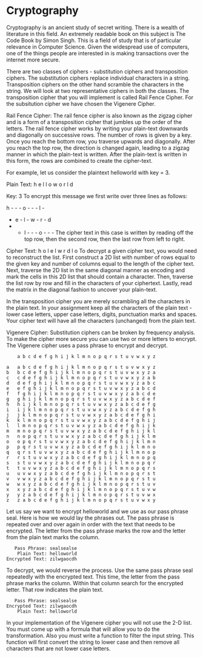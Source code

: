# Cryptography
Cryptography is an ancient study of secret writing. There is a wealth of literature in this field. An extremely readable book on this subject is The Code Book by Simon Singh. This is a field of study that is of particular relevance in Computer Science. Given the widespread use of computers, one of the things people are interested in is making transactions over the internet more secure.

There are two classes of ciphers - substitution ciphers and transposition ciphers. The substitution ciphers replace individual characters in a string. Transposition ciphers on the other hand scramble the characters in the string. We will look at two representative ciphers in both the classes. The transposition cipher that you will implement is called Rail Fence Cipher. For the subsitution cipher we have chosen the Vigenere Cipher.

Rail Fence Cipher: The rail fence cipher is also known as the zigzag cipher and is a form of a transposition cipher that jumbles up the order of the letters. The rail fence cipher works by writing your plain-text downwards and diagonally on successive rows. The number of rows is given by a key. Once you reach the bottom row, you traverse upwards and diagonally. After you reach the top row, the direction is changed again, leading to a zigzag manner in which the plain-text is written. After the plain-text is written in this form, the rows are combined to create the cipher-text.

For example, let us consider the plaintext helloworld with key = 3.

Plain Text: h e l l o w o r l d

Key: 3
To encrypt this message we first write over three lines as follows:

h	-	-	-	o	-	-	-	l	-
-	e	-	l	-	w	-	r	-	d
-	-	l	-	-	-	o	-	-	-
The cipher text in this case is written by reading off the top row, then the second row, then the last row from left to right.

Cipher Text: h o l e l w r d l o
To decrypt a given cipher text, you would need to reconstruct the list. First construct a 2D list with number of rows equal to the given key and number of columns equal to the length of the cipher text. Next, traverse the 2D list in the same diagonal manner as encoding and mark the cells in this 2D list that should contain a character. Then, traverse the list row by row and fill in the characters of your ciphertext. Lastly, read the matrix in the diagonal fashion to uncover your plain-text.

In the transposition cipher you are merely scrambling all the characters in the plain text. In your assignment keep all the characters of the plain text - lower case letters, upper case letters, digits, punctuation marks and spaces. Your cipher text will have all the characters (unchanged) from the plain text.

Vigenere Cipher: Substitution ciphers can be broken by frequency analysis. To make the cipher more secure you can use two or more letters to encrypt. The Vigenere cipher uses a pass phrase to encrypt and decrypt.

        a b c d e f g h i j k l m n o p q r s t u v w x y z

    a   a b c d e f g h i j k l m n o p q r s t u v w x y z
    b   b c d e f g h i j k l m n o p q r s t u v w x y z a 
    c   c d e f g h i j k l m n o p q r s t u v w x y z a b
    d   d e f g h i j k l m n o p q r s t u v w x y z a b c 
    e   e f g h i j k l m n o p q r s t u v w x y z a b c d 
    f   f g h i j k l m n o p q r s t u v w x y z a b c d e 
    g   g h i j k l m n o p q r s t u v w x y z a b c d e f 
    h   h i j k l m n o p q r s t u v w x y z a b c d e f g 
    i   i j k l m n o p q r s t u v w x y z a b c d e f g h 
    j   j k l m n o p q r s t u v w x y z a b c d e f g h i 
    k   k l m n o p q r s t u v w x y z a b c d e f g h i j 
    l   l m n o p q r s t u v w x y z a b c d e f g h i j k 
    m   m n o p q r s t u v w x y z a b c d e f g h i j k l 
    n   n o p q r s t u v w x y z a b c d e f g h i j k l m 
    o   o p q r s t u v w x y z a b c d e f g h i j k l m n 
    p   p q r s t u v w x y z a b c d e f g h i j k l m n o 
    q   q r s t u v w x y z a b c d e f g h i j k l m n o p 
    r   r s t u v w x y z a b c d e f g h i j k l m n o p q 
    s   s t u v w x y z a b c d e f g h i j k l m n o p q r  
    t   t u v w x y z a b c d e f g h i j k l m n o p q r s 
    u   u v w x y z a b c d e f g h i j k l m n o p q r s t 
    v   v w x y z a b c d e f g h i j k l m n o p q r s t u
    w   w x y z a b c d e f g h i j k l m n o p q r s t u v 
    x   x y z a b c d e f g h i j k l m n o p q r s t u v w 
    y   y z a b c d e f g h i j k l m n o p q r s t u v w x 
    z   z a b c d e f g h i j k l m n o p q r s t u v w x y 

Let us say we want to encrypt helloworld and we use as our pass phrase seal. Here is how we would lay the phrases out. The pass phrase is repeated over and over again in order with the text that needs to be encrypted. The letter from the pass phrase marks the row and the letter from the plain text marks the column.

       Pass Phrase: sealsealse
        Plain Text: helloworld
    Encrypted Text: zilwgaocdh
To decrypt, we would reverse the process. Use the same pass phrase seal repeatedly with the encrypted text. This time, the letter from the pass phrase marks the column. Within that column search for the encrypted letter. That row indicates the plain text.

       Pass Phrase: sealsealse
    Encrypted Text: zilwgaocdh
        Plain Text: helloworld
In your implementation of the Vigenere cipher you will not use the 2-D list. You must come up with a formula that will allow you to do the transformation. Also you must write a function to filter the input string. This function will first convert the string to lower case and then remove all characters that are not lower case letters.
